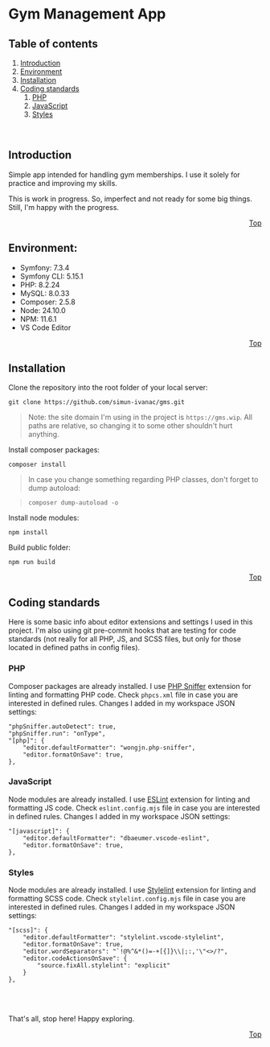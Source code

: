 <div id="top"></div>

# Gym Management App

## Table of contents
1. [Introduction](#introduction)
2. [Environment](#environment)
3. [Installation](#installation)
4. [Coding standards](#coding-standards)
	1. [PHP](#standards-php)
	2. [JavaScript](#standards-js)
	2. [Styles](#standards-styles)

<br>

<div id="introduction"></div>

## Introduction

Simple app intended for handling gym memberships. I use it solely for practice and improving my skills.

This is work in progress. So, imperfect and not ready for some big things.
Still, I'm happy with the progress.

<div align="right">

[Top](#top)

</div>

<div id="environment"></div>

## Environment:

- Symfony: 7.3.4
- Symfony CLI: 5.15.1
- PHP: 8.2.24
- MySQL: 8.0.33
- Composer: 2.5.8
- Node: 24.10.0
- NPM: 11.6.1
- VS Code Editor

<div align="right">

[Top](#top)

</div>

<div id="installation"></div>

## Installation

Clone the repository into the root folder of your local server:

```
git clone https://github.com/simun-ivanac/gms.git
```

> Note: the site domain I'm using in the project is ```https://gms.wip```.
> All paths are relative, so changing it to some other shouldn't hurt anything.

Install composer packages:

```
composer install
```

> In case you change something regarding PHP classes, don't forget to dump autoload:

> ```
> composer dump-autoload -o
> ```

Install node modules:

```
npm install
```

Build public folder:

```
npm run build
```

<div align="right">

[Top](#top)

</div>

<div id="coding-standards"></div>

## Coding standards

Here is some basic info about editor extensions and settings I used in this project.
I'm also using git pre-commit hooks that are testing for code standards (not really for all PHP, JS, and SCSS files, but only for those located in defined paths in config files).

<div id="standards-php"></div>

### PHP

Composer packages are already installed. I use <a href="https://marketplace.visualstudio.com/items?itemName=wongjn.php-sniffer" target="_blank">PHP Sniffer</a> extension for linting and formatting PHP code.
Check ```phpcs.xml``` file in case you are interested in defined rules.
Changes I added in my workspace JSON settings:

```
"phpSniffer.autoDetect": true,
"phpSniffer.run": "onType",
"[php]": {
	"editor.defaultFormatter": "wongjn.php-sniffer",
	"editor.formatOnSave": true,
},
```
<div id="standards-js"></div>

### JavaScript

Node modules are already installed. I use <a href="https://marketplace.visualstudio.com/items?itemName=dbaeumer.vscode-eslint" target="_blank">ESLint</a> extension for linting and formatting JS code.
Check ```eslint.config.mjs``` file in case you are interested in defined rules.
Changes I added in my workspace JSON settings:

```
"[javascript]": {
	"editor.defaultFormatter": "dbaeumer.vscode-eslint",
	"editor.formatOnSave": true,
},
```

<div id="standards-styles"></div>

### Styles

Node modules are already installed. I use <a href="https://marketplace.visualstudio.com/items?itemName=stylelint.vscode-stylelint" target="_blank">Stylelint</a> extension for linting and formatting SCSS code.
Check ```stylelint.config.mjs``` file in case you are interested in defined rules.
Changes I added in my workspace JSON settings:

```
"[scss]": {
	"editor.defaultFormatter": "stylelint.vscode-stylelint",
	"editor.formatOnSave": true,
	"editor.wordSeparators": "`!@%^&*()=-+[{]}\\|;:,'\"<>/?",
	"editor.codeActionsOnSave": {
		"source.fixAll.stylelint": "explicit"
	}
},
```

<br>
<br>

That's all, stop here! Happy exploring.

<div align="right">

[Top](#top)

</div>
